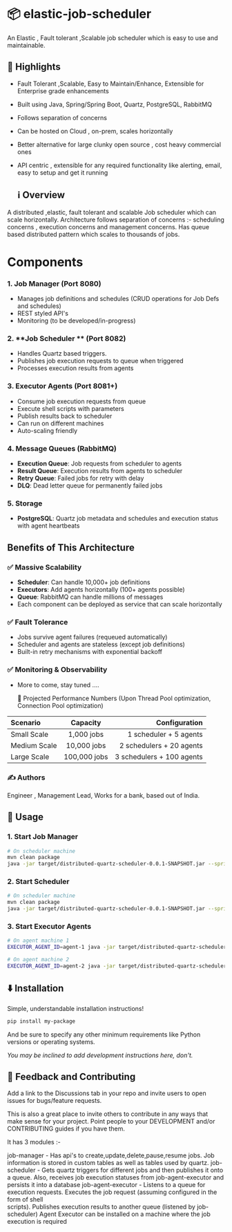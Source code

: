 # 📦 elastic-job-scheduler
An Elastic , Fault tolerant ,Scalable job scheduler which is easy to use and maintainable.

## 🌟 Highlights

- Fault Tolerant ,Scalable, Easy to Maintain/Enhance, Extensible for Enterprise grade enhancements
- Built using Java, Spring/Spring Boot, Quartz, PostgreSQL, RabbitMQ
- Follows separation of concerns
- Can be hosted on Cloud , on-prem, scales horizontally
- Better alternative for large clunky open source , cost heavy commercial ones
- API centric , extensible for any required functionality like alerting, email, easy to setup and get it running

  ## ℹ️ Overview
A distributed ,elastic, fault tolerant and scalable Job scheduler which can scale horizontally. Architecture follows separation of concerns :- scheduling concerns , execution concerns and management concerns. Has queue based distributed pattern which scales to thousands of jobs.

# Components

### 1. **Job Manager** (Port 8080)
- Manages job definitions and schedules (CRUD operations for Job Defs and schedules)
- REST styled API's
- Monitoring (to be developed/in-progress)

### 2. **Job Scheduler ** (Port 8082)
- Handles Quartz based triggers.
- Publishes job execution requests to queue when triggered
- Processes execution results from agents

### 3. **Executor Agents** (Port 8081+)
- Consume job execution requests from queue
- Execute shell scripts with parameters
- Publish results back to scheduler
- Can run on different machines
- Auto-scaling friendly

### 4. **Message Queues** (RabbitMQ)
- **Execution Queue**: Job requests from scheduler to agents
- **Result Queue**: Execution results from agents to scheduler
- **Retry Queue**: Failed jobs for retry with delay
- **DLQ**: Dead letter queue for permanently failed jobs

### 5. **Storage**
- **PostgreSQL**: Quartz job metadata and schedules and execution status with agent heartbeats

## Benefits of This Architecture

### ✅ **Massive Scalability**
- **Scheduler**: Can handle 10,000+ job definitions
- **Executors**: Add agents horizontally (100+ agents possible)
- **Queue**: RabbitMQ can handle millions of messages
- Each component can be deployed as service that can scale horizontally

### ✅ **Fault Tolerance**
- Jobs survive agent failures (requeued automatically)
- Scheduler and agents are stateless (except job definitions)
- Built-in retry mechanisms with exponential backoff

### ✅ **Monitoring & Observability**
- More to come, stay tuned ....


  🎯 Projected Performance Numbers (Upon Thread Pool optimization, Connection Pool optimization)

| Scenario | Capacity | Configuration |
| :---         |     :---:      |          ---: |
| Small Scale   | 1,000 jobs     | 1 scheduler + 5 agents   |
| Medium Scale     | 10,000 jobs       | 2 schedulers + 20 agents     |
| Large Scale      | 100,000 jobs       | 3 schedulers + 100 agents     |


### ✍️ Authors

Engineer , Management Lead, Works for a bank, based out of India.

## 🚀 Usage

### 1. **Start Job Manager**
```bash
# On scheduler machine
mvn clean package
java -jar target/distributed-quartz-scheduler-0.0.1-SNAPSHOT.jar --spring.profiles.active=scheduler
```

### 2. **Start Scheduler**
```bash
# On scheduler machine
mvn clean package
java -jar target/distributed-quartz-scheduler-0.0.1-SNAPSHOT.jar --spring.profiles.active=scheduler
```

### 3. **Start Executor Agents**
```bash
# On agent machine 1
EXECUTOR_AGENT_ID=agent-1 java -jar target/distributed-quartz-scheduler-0.0.1-SNAPSHOT.jar --spring.profiles.active=executor

# On agent machine 2
EXECUTOR_AGENT_ID=agent-2 java -jar target/distributed-quartz-scheduler-0.0.1-SNAPSHOT.jar --spring.profiles.active=executor
```

## ⬇️ Installation

Simple, understandable installation instructions!

```bash
pip install my-package
```

And be sure to specify any other minimum requirements like Python versions or operating systems.

*You may be inclined to add development instructions here, don't.*


## 💭 Feedback and Contributing

Add a link to the Discussions tab in your repo and invite users to open issues for bugs/feature requests.

This is also a great place to invite others to contribute in any ways that make sense for your project. Point people to your DEVELOPMENT and/or CONTRIBUTING guides if you have them.

It has 3 modules :-

job-manager - Has api's to create,update,delete,pause,resume jobs. Job information is stored in custom tables as well as tables used by 
              quartz.
job-scheduler - Gets quartz triggers for different jobs and then publishes it onto a queue.
                Also, receives job execution statuses from job-agent-executor and persists it into a database
job-agent-executor - Listens to a queue for execution requests. Executes the job request (assuming configured in the form of shell      
                     scripts). Publishes execution results to another queue (listened by job-scheduler)
                     Agent Executor can be installed on a machine where the job execution is required
